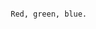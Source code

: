 <!DOCTYPE html>
<html lang="en">
<head>
    <meta charset="UTF-8">
    <meta name="viewport" content="width=device-width, initial-scale=1.0">
    <title>Text Display Page</title>
    <style>
        body {
            font-family: Arial, sans-serif;
            margin: 20px;
            line-height: 1.6;
        }
        .text-container {
            white-space: pre-wrap; /* Preserves formatting like line breaks */
            padding: 20px;
            border: 1px solid #ccc;
            background-color: #f9f9f9;
            max-width: 800px;
            margin: 0 auto;
        }
    </style>
</head>
<body>

    Red, green, blue.

</body>
</html>
